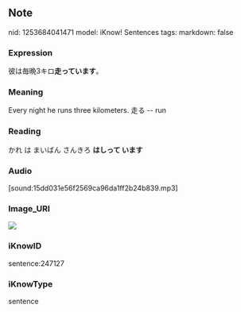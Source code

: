 ## Note
nid: 1253684041471
model: iKnow! Sentences
tags: 
markdown: false

### Expression
彼は毎晩3キロ<b>走っています</b>。

### Meaning
Every night he runs three kilometers.
走る -- run

### Reading
かれ は まいばん さんきろ <b>はしって います</b>

### Audio
[sound:15dd031e56f2569ca96da1ff2b24b839.mp3]

### Image_URI
<img src="9b154cc0e31c37021cc7296678b1ddbe.jpg">

### iKnowID
sentence:247127

### iKnowType
sentence
